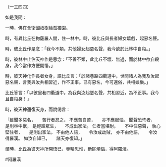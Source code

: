（一三四四）

如是我聞：

一時，佛在舍衛國祇樹給孤獨園。

時，有異比丘在拘薩羅人間，住一林中。時，彼比丘與長者婦女嬉戲，起惡名聲。

時，彼比丘作是念：「我今不類，共他婦女起惡名聲，我今欲於此林中自殺。」

時，彼林中止住天神作是思念：「不善不類，此比丘不壞、無過，而於林中欲自殺身，我今當作方便開悟。」

時，彼天神化作長者女身，語比丘言：「於諸巷路四衢道中，世間諸人為我及汝起惡名聲，言我與汝共相習近，作不正事。已有惡名，今可還俗，共相娛樂。」

比丘答言：「以彼里巷四衢道中，為我與汝起惡名聲，共相習近，為不正事。我今且自殺身！」

時，彼天神還復天身，而說偈言：

「雖聞多惡名，　　苦行者忍之，
不應苦自苦，　　亦不應起惱。
聞聲恐怖者，　　是則林中獸，
是輕躁眾生，　　不成出家法。
仁者當堪耐，　　不中住惡聲，
執心堅住者，　　是則出家法。
不由他人語，　　令汝成劫賊，
亦不由他語，　　令汝得羅漢。
如汝自知已，　　諸天亦復知。」

爾時，比丘為彼天神所開悟已，專精思惟，斷除煩惱，得阿羅漢。




#阿羅漢
